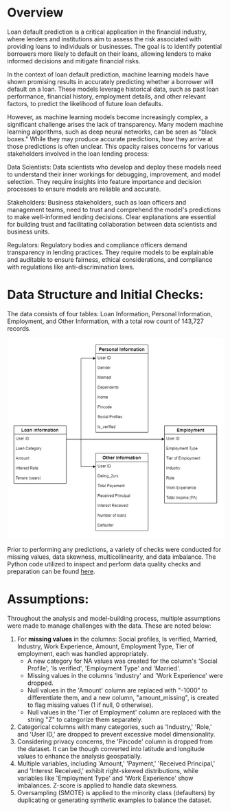 # Overview
Loan default prediction is a critical application in the financial industry, where lenders and institutions aim to assess the risk associated with providing loans to individuals or businesses. The goal is to identify potential borrowers more likely to default on their loans, allowing lenders to make informed decisions and mitigate financial risks.

In the context of loan default prediction, machine learning models have shown promising results in accurately predicting whether a borrower will default on a loan. These models leverage historical data, such as past loan performance, financial history, employment details, and other relevant factors, to predict the likelihood of future loan defaults.

However, as machine learning models become increasingly complex, a significant challenge arises the lack of transparency. Many modern machine learning algorithms, such as deep neural networks, can be seen as "black boxes." While they may produce accurate predictions, how they arrive at those predictions is often unclear. This opacity raises concerns for various stakeholders involved in the loan lending process:

Data Scientists: Data scientists who develop and deploy these models need to understand their inner workings for debugging, improvement, and model selection. They require insights into feature importance and decision processes to ensure models are reliable and accurate.

Stakeholders: Business stakeholders, such as loan officers and management teams, need to trust and comprehend the model's predictions to make well-informed lending decisions. Clear explanations are essential for building trust and facilitating collaboration between data scientists and business units.

Regulators: Regulatory bodies and compliance officers demand transparency in lending practices. They require models to be explainable and auditable to ensure fairness, ethical considerations, and compliance with regulations like anti-discrimination laws.

# Data Structure and Initial Checks:
The data consists of four tables: Loan Information, Personal Information, Employment, and Other Information, with a total row count of 143,727 records. 

![ER Diagram](https://github.com/manmeetkaurbaxi/loan-default-prediction/blob/main/Images/data_structure_diagram.png)

Prior to performing any predictions, a variety of checks were conducted for missing values, data skewness, multicollinearity, and data imbalance. The Python code utilized to inspect and perform data quality checks and preparation can be found [here](https://github.com/manmeetkaurbaxi/loan-default-prediction/blob/main/Notebooks/1.%20Data%20prep%20and%20ML.ipynb). 

# Assumptions:
Throughout the analysis and model-building process, multiple assumptions were made to manage challenges with the data. These are noted below:
1. For **missing values** in the columns: Social profiles, Is verified, Married, Industry, Work Experience, Amount, Employment Type, Tier of employment, each was handled appropriately.
   - A new category for NA values was created for the column's 'Social Profile', 'Is verified', 'Employment Type' and 'Married'.
   - Missing values in the columns 'Industry' and 'Work Experience' were dropped.
   - Null values in the 'Amount' column are replaced with "-1000" to differentiate them, and a new column, "amount_missing", is created to flag missing values (1 if null, 0 otherwise).
   - Null values in the 'Tier of Employment' column are replaced with the string "Z" to categorize them separately.
2. Categorical columns with many categories, such as 'Industry,' 'Role,' and 'User ID,' are dropped to prevent excessive model dimensionality.
3. Considering privacy concerns, the 'Pincode' column is dropped from the dataset. It can be though converted into latitude and longitude values to enhance the analysis geospatially.
4. Multiple variables, including 'Amount,' 'Payment,' 'Received Principal,' and 'Interest Received,' exhibit right-skewed distributions, while variables like 'Employment Type' and 'Work Experience' show imbalances. Z-score is applied to handle data skewness.
5. Oversampling (SMOTE) is applied to the minority class (defaulters) by duplicating or generating synthetic examples to balance the dataset.
